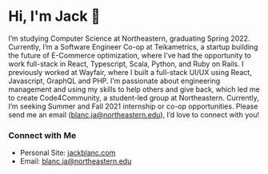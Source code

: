 # Hi, I'm Jack 👋

I’m studying Computer Science at Northeastern, graduating Spring 2022. Currently, I’m a Software Engineer Co-op at Teikametrics, a startup building the future of E-Commerce optimization, where I’ve had the opportunity to work full-stack in React, Typescript, Scala, Python, and Ruby on Rails. I previously worked at Wayfair, where I built a full-stack UI/UX using React, Javascript, GraphQL and PHP. I’m passionate about engineering management and using my skills to help others and give back, which led me to create Code4Community, a student-led group at Northeastern. Currently, I’m seeking Summer and Fall 2021 internship or co-op opportunities. Please send me an email (blanc.ja@northeastern.edu), I’d love to connect with you!

### Connect with Me

* Personal Site: [jackblanc.com](https://jackblanc.com)
* Email: blanc.ja@northeastern.edu
